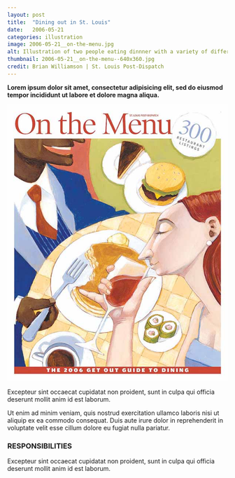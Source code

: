 ```yaml
---
layout: post
title:  "Dining out in St. Louis"
date:   2006-05-21
categories: illustration
image: 2006-05-21__on-the-menu.jpg
alt: Illustration of two people eating dinnner with a variety of different dishes on the tables.
thumbnail: 2006-05-21__on-the-menu--640x360.jpg
credit: Brian Williamson | St. Louis Post-Dispatch
---
```


**Lorem ipsum dolor sit amet, consectetur adipisicing elit, sed do eiusmod tempor incididunt ut labore et dolore magna aliqua.**

<img src="/img/2006-05-21__on-the-menu--small.jpg" alt="Magazine cover for the On the Menu 2006 guide to eating out in St. Louis." class="vj__half-column">

Excepteur sint occaecat cupidatat non proident, sunt in culpa qui officia deserunt mollit anim id est laborum.

Ut enim ad minim veniam, quis nostrud exercitation ullamco laboris nisi ut aliquip ex ea commodo consequat. Duis aute irure dolor in reprehenderit in voluptate velit esse cillum dolore eu fugiat nulla pariatur.

### RESPONSIBILITIES

Excepteur sint occaecat cupidatat non proident, sunt in culpa qui officia deserunt mollit anim id est laborum.
